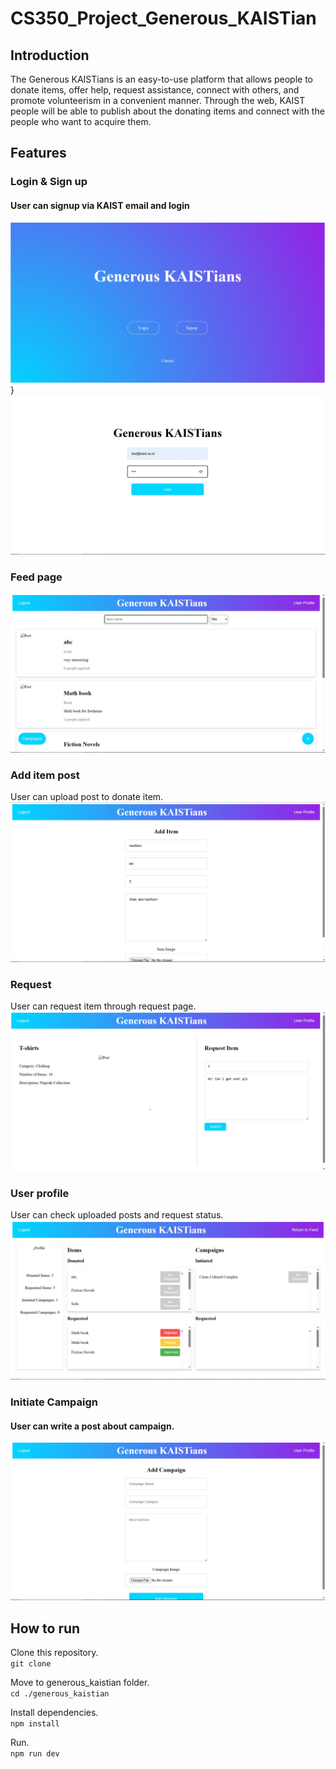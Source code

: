 # CS350_Project_Generous_KAISTian

## Introduction
The Generous KAISTians is an easy-to-use platform that allows people to donate
items, offer help, request assistance, connect with others, and promote volunteerism
in a convenient manner. Through the web, KAIST people will be able to publish
about the donating items and connect with the people who want to acquire them.

## Features
### Login & Sign up 
#### User can signup via KAIST email and login
![intro page](screenshots/intro.jpg)} 
![login page](screenshots/login.jpg)

### Feed page
![Feed page](screenshots/feed.jpg)

### Add item post
User can upload post to donate item.
![additem page](screenshots/additem.jpg)

### Request
User can request item through request page.
![Request page](screenshots/request.jpg)

### User profile
User can check uploaded posts and request status.
![profile page](screenshots/userprofile.jpg)

### Initiate Campaign 
#### User can write a post about campaign.
![Initiate Campaign](screenshots/initcamp.jpg)

## How to run
Clone this repository.  
```git clone```

Move to generous_kaistian folder.   
```cd ./generous_kaistian```

Install dependencies.   
```npm install```

Run.    
```npm run dev```

